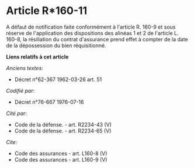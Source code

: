 # Article R*160-11

A défaut de notification faite conformément à l'article R. 160-9 et sous réserve de l'application des dispositions des
alinéas 1 et 2 de l'article L. 160-8, la résiliation du contrat d'assurance prend effet à compter de la date de la
dépossession du bien réquisitionné.

**Liens relatifs à cet article**

_Anciens textes_:

  - Décret n°62-367 1962-03-26 art. 51

_Codifié par_:

  - Décret n°76-667 1976-07-16

_Cité par_:

  - Code de la défense. - art. R2234-43 (V)
  - Code de la défense. - art. R2234-65 (V)

_Cite_:

  - Code des assurances - art. L160-8 (V)
  - Code des assurances - art. L160-9 (V)
